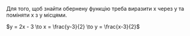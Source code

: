 Для того, щоб знайти обернену функцію треба виразити x через y та поміняти x з y місцями.

$y = 2x - 3 \to x = \frac{y-3}{2} \to y = \frac{x-3}{2}$

